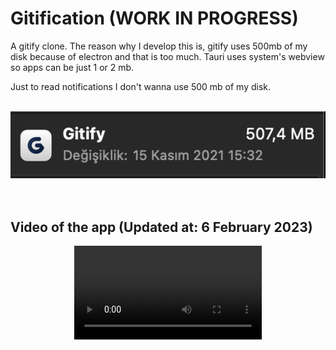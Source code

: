 # Gitification (WORK IN PROGRESS)

A gitify clone. The reason why I develop this is, gitify uses 500mb of my disk because of electron and that is too much. Tauri uses system's webview so apps can be just 1 or 2 mb.

 Just to read notifications I don't wanna use 500 mb of my disk.

<br>

<div align="center">
  <img width="600px" src="./images/gitify_size.png">
</div>

<br>
<br>

## Video of the app (Updated at: 6 February 2023)

<div align="center">
  <video  src="./videos/app.mp4">
</div>